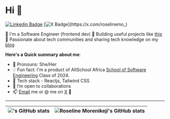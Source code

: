 # Hi 👋

[![Linkedin Badge](https://img.shields.io/badge/roselinemo-blue?style=for-the-badge&logo=Linkedin&logoColor=white&link=https://www.linkedin.com/in/roselinemo)](https://www.linkedin.com/in/roselinemo) [![X Badge](https://img.shields.io/badge/-@roselinemo_-1ca0f1?style=for-the-badge&logo=x&logoColor=white&link=https://x.com/roselinemo_)](https://x.com/roselinemo_)

💎 I'm a Software Engineer (frontend dev) 🌟 Building useful projects like [this](https://www.will-be-there.vercel.app) 🌸 Passionate about tech communities and sharing tech knowledge on my [blog](https://www.roselinemo.com/blog)


**Here's a Quick summary about me**:

- 🌸 Pronouns: She/Her
- 💡 Fun fact: I'm a product of AltSchool Africa [School of Software Engineering](https://altschoolafrica.com/schools/engineering) Class of 2024.
- 💎 Tech stack - Reactjs, Tailwind CSS 
- 🤝 I’m open to collaborations 
- 📫 [Email](mailto:roselinmorenikejic@gmail.com) me or @ me on [X](https://x.com/roselinemo_) 🤝

---

| <img align="center" src="https://github-readme-stats.vercel.app/api?username=roselinemo&show_icons=true&include_all_commits=true&hide_border=true" alt="'s GitHub stats" /> | <img align="center" src="https://github-readme-stats.vercel.app/api/top-langs/?username=roselinemo&langs_count=8&layout=compact&hide_border=true" alt="Roseline Morenikeji's GitHub stats" /> |
| ------------- | ------------- |
